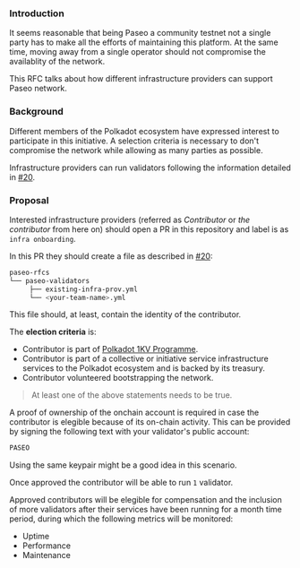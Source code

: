 ### Introduction

It seems reasonable that being Paseo a community testnet not a single party has to make all the efforts of maintaining this platform. At the same time, moving away from a single operator should not compromise the availablity of the network.

This RFC talks about how different infrastructure providers can support Paseo network.

### Background

Different members of the Polkadot ecosystem have expressed interest to participate in this initiative. A selection criteria is necessary to don't compromise the network while allowing as many parties as possible. 

Infrastructure providers can run validators following the information detailed in [#20](https://github.com/paseo-network/paseo-rfcs/issues/20).

### Proposal

Interested infrastructure providers (referred as _Contributor_ or _the contributor_ from here on) should open a PR in this repository and label is as `infra onboarding`.

In this PR they should create a file as described in [#20](https://github.com/paseo-network/paseo-rfcs/issues/20):

```bash
paseo-rfcs
└── paseo-validators
     ├── existing-infra-prov.yml
     └── <your-team-name>.yml
```
This file should, at least, contain the identity of the contributor.

The **election criteria** is:

- Contributor is part of [Polkadot 1KV Programme](https://wiki.polkadot.network/docs/thousand-validators).
- Contributor is part of a collective or initiative service infrastructure services to the Polkadot ecosystem and is backed by its treasury.
- Contributor volunteered bootstrapping the network.

> At least one of the above statements needs to be true.

A proof of ownership of the onchain account is required in case the contributor is elegible because of its on-chain activity. This can be provided by signing the following text with your validator's public account:

```bash
PASEO
```

Using the same keypair might be a good idea in this scenario.

Once approved the contributor will be able to run `1` validator.

Approved contributors will be elegible for compensation and the inclusion of more validators after their services have been running for a month time period, during which the following metrics will be monitored:

- Uptime
- Performance
- Maintenance